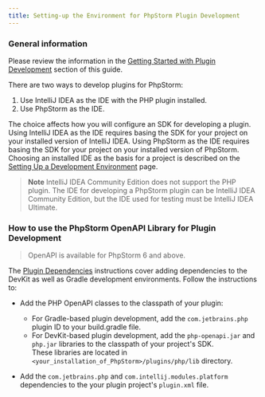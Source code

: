 ```yaml
---
title: Setting-up the Environment for PhpStorm Plugin Development
---
```


### General information
Please review the information in the [Getting Started with Plugin Development](/basics/getting_started.md)
section of this guide.

There are two ways to develop plugins for PhpStorm:
1. Use IntelliJ IDEA as the IDE with the PHP plugin installed.
2. Use PhpStorm as the IDE.

The choice affects how you will configure an SDK for developing a plugin. Using IntelliJ IDEA as the IDE requires basing the
SDK for your project on your installed version of IntelliJ IDEA. Using PhpStorm as the IDE requires basing the SDK for
your project on your installed version of PhpStorm. Choosing an installed IDE as the basis for a project is described on 
the [Setting Up a Development Environment](/basics/getting_started/setting_up_environment.md) page.

> **Note** IntelliJ IDEA Community Edition does not support the PHP plugin. The IDE for developing a PhpStorm plugin can be IntelliJ IDEA Community Edition, but the IDE used for testing must be IntelliJ IDEA Ultimate.

### How to use the PhpStorm OpenAPI Library for Plugin Development

> OpenAPI is available for PhpStorm 6 and above.

The [Plugin Dependencies](/basics/plugin_structure/plugin_dependencies.md) instructions cover adding dependencies to the
DevKit as well as Gradle development environments. Follow the instructions to:

* Add the PHP OpenAPI classes to the classpath of your plugin:
  * For Gradle-based plugin development, add the `com.jetbrains.php` plugin ID to your build.gradle file. 
  * For DevKit-based plugin development, add the `php-openapi.jar` and `php.jar` libraries to the classpath of your project's SDK.  
    These libraries are located in `<your_installation_of_PhpStorm>/plugins/php/lib` directory.

* Add the `com.jetbrains.php` and `com.intellij.modules.platform` dependencies
  to the your plugin project's `plugin.xml` file.
